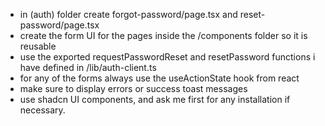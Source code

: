 - in (auth) folder create forgot-password/page.tsx and reset-password/page.tsx
- create the form UI for the pages inside the /components folder so it is reusable
- use the exported requestPasswordReset and resetPassword functions i have defined in /lib/auth-client.ts
- for any of the forms always use the useActionState hook from react
- make sure to display errors or success toast messages
- use shadcn UI components, and ask me first for any installation if necessary.
